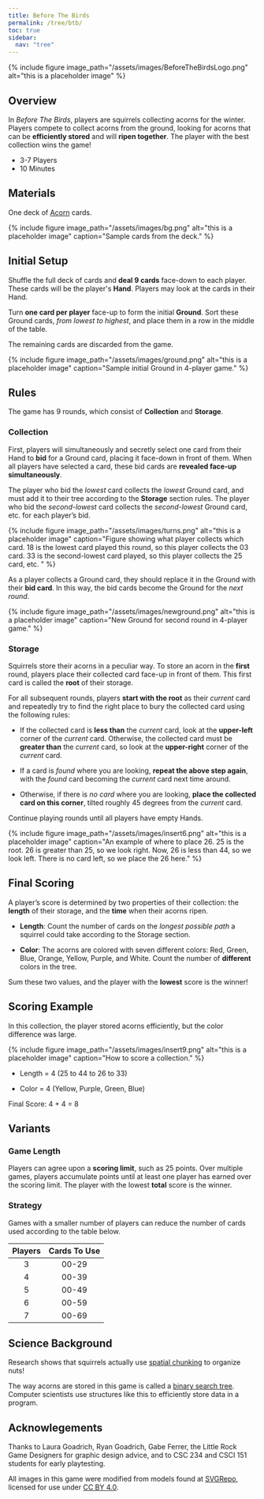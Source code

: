 ```yaml
---
title: Before The Birds
permalink: /tree/btb/
toc: true
sidebar:
  nav: "tree"
---
```

{% include figure image_path="/assets/images/BeforeTheBirdsLogo.png" alt="this is a placeholder image" %}

## Overview

In *Before The Birds*, players are squirrels collecting acorns for
the winter. Players compete to collect acorns from the ground, looking
for acorns that can be **efficiently stored** and will **ripen together**.
The player with the best collection wins the game!

* 3-7 Players
* 10 Minutes

## Materials

One deck of [Acorn]({{site.baseurl}}/tree) cards.

{% include figure image_path="/assets/images/bg.png" alt="this is a placeholder image" caption="Sample cards from the deck." %}

## Initial Setup

Shuffle the full deck of cards and **deal 9 cards** face-down to
each player. These cards will be the player's **Hand**. Players may
look at the cards in their Hand.

Turn **one card per player** face-up to
form the initial **Ground**. Sort these Ground cards, *from lowest
to highest*, and place them in a row in the middle of the table.

The remaining cards are discarded from the game.

{% include figure image_path="/assets/images/ground.png" alt="this is a placeholder image" caption="Sample initial Ground in 4-player game." %}

## Rules

The game has 9 rounds, which consist of **Collection** and **Storage**.

### Collection

First, players will simultaneously and secretly select one card from their Hand to **bid** for a Ground card, placing it face-down in front of them.  When all players have selected a card, these bid cards are **revealed face-up simultaneously**.

The player who bid the *lowest* card collects the *lowest* Ground card, and must add it to their tree according to the **Storage** section rules. The player who bid the *second-lowest* card collects the *second-lowest* Ground card, etc. for each player’s bid.

{% include figure image_path="/assets/images/turns.png" alt="this is a placeholder image" caption="Figure showing what player collects which card. 18 is the lowest card played this round, so this player collects the 03 card. 33 is the second-lowest card played, so this player collects the 25 card, etc. " %}

As a player collects a Ground card, they should replace it in the Ground with their **bid card**. In this way, the bid cards become the Ground for the *next round*.

{% include figure image_path="/assets/images/newground.png" alt="this is a placeholder image" caption="New Ground for second round in 4-player game." %}

### Storage

Squirrels store their acorns in a peculiar way. To store an acorn in the **first** round, players place their collected card face-up in front of them.  This first card is called the **root** of their storage.

For all subsequent rounds, players **start with the root** as their *current* card and repeatedly try to find the right place to bury the collected card using the following rules:

* If the collected card is **less than** the *current* card, look at the **upper-left** corner of the *current* card. Otherwise, the collected card must be **greater than** the *current* card, so look at the **upper-right** corner of the *current* card.

* If a card is *found* where you are looking, **repeat the above step again**, with the *found* card becoming the *current* card next time around.

* Otherwise, if there is *no card* where you are looking, **place the collected card on this corner**, tilted roughly 45 degrees from the *current* card.  

Continue playing rounds until all players have empty Hands.

{% include figure image_path="/assets/images/insert6.png" alt="this is a placeholder image" caption="An example of where to place 26. 25 is the root. 26 is greater than 25, so we look right. Now, 26 is less than 44, so we look left. There is no card left, so we place the 26 here." %}

## Final Scoring

A player’s score is determined by two properties of their collection: the **length** of their storage, and the **time** when their acorns ripen.

* **Length**: Count the number of cards on the *longest possible path* a squirrel could take according to the Storage section.

* **Color**: The acorns are colored with seven different colors: Red, Green, Blue, Orange, Yellow, Purple, and White. Count
the number of **different** colors in the tree.

Sum these two values, and the player with the **lowest** score is the winner!

## Scoring Example

In this collection, the player stored acorns efficiently,
but the color difference was large.

{% include figure image_path="/assets/images/insert9.png" alt="this is a placeholder image" caption="How to score a collection." %}

* Length	=  4  (25 to 44 to 26 to 33)

* Color 	=  4  (Yellow, Purple, Green, Blue)

Final Score: 4 + 4 = 8

## Variants

### Game Length

Players can agree upon a **scoring limit**, such as 25 points.
Over multiple games, players accumulate points until at least
one player has earned over the scoring limit. The player with
the lowest **total** score is the winner.

### Strategy

Games with a smaller number of players can reduce the number of
cards used according to the table below.

|Players|Cards To Use|
|:--:|:--:|
|3   |00-29|
|4   |00-39|
|5   |00-49|
|6   |00-59|
|7   |00-69|

## Science Background

Research shows that squirrels actually use
[spatial chunking](https://animals.howstuffworks.com/mammals/squirrels-really-organize-nuts.htm)
to organize nuts!

The way acorns are stored in this game is called a
[binary search tree](https://en.wikipedia.org/wiki/Binary_tree).
Computer scientists use structures like this to efficiently store data in a program.

## Acknowlegements

Thanks to Laura Goadrich, Ryan Goadrich, Gabe Ferrer, the Little
Rock Game Designers for graphic design advice, and to
CSC 234 and CSCI 151 students for early playtesting.

All images in this game were modified from models found at
[SVGRepo](https://www.svgrepo.com/), licensed for use under
[CC BY 4.0](https://creativecommons.org/licenses/by/4.0/).
